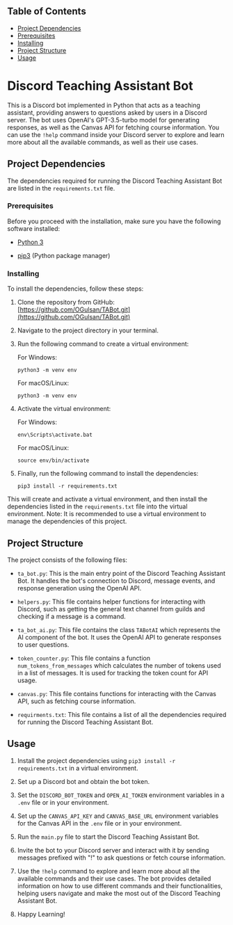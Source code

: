 ## Table of Contents  
- [Project Dependencies](#project-dependencies) 
- [Prerequisites](#prerequisites)
-  [Installing](#installing) 
- [Project Structure](#project-structure) 
- [Usage](#usage)
# Discord Teaching Assistant Bot

  

This is a Discord bot implemented in Python that acts as a teaching assistant, providing answers to questions asked by users in a Discord server. The bot uses OpenAI's GPT-3.5-turbo model for generating responses, as well as the Canvas API for fetching course information. You can use the `!help` command inside your Discord server to explore and learn more about all the available commands, as well as their use cases.

  

## Project Dependencies

  

The dependencies required for running the Discord Teaching Assistant Bot are listed in the `requirements.txt` file.

  

### Prerequisites

  

Before you proceed with the installation, make sure you have the following software installed:

  

- [Python 3](https://www.python.org/downloads/)

- [pip3](https://pip.pypa.io/en/stable/installing/) (Python package manager)

  

### Installing

  

To install the dependencies, follow these steps:

  

1. Clone the repository from GitHub: [https://github.com/OGulsan/TABot.git](https://github.com/OGulsan/TABot.git)

2. Navigate to the project directory in your terminal.

3. Run the following command to create a virtual environment:

  

	For Windows:

	```python3 -m venv env```

	  

	For macOS/Linux:

	```python3 -m venv env```

4. Activate the virtual environment:
	
	  

	For Windows:

	```env\Scripts\activate.bat```

	  

	For macOS/Linux:

	```source env/bin/activate```

5. Finally, run the following command to install the dependencies:

	```pip3 install -r requirements.txt```

  

This will create and activate a virtual environment, and then install the dependencies listed in the `requirements.txt` file into the virtual environment. Note: It is recommended to use a virtual environment to manage the dependencies of this project.

  

## Project Structure

  

The project consists of the following files:

  

- `ta_bot.py`: This is the main entry point of the Discord Teaching Assistant Bot. It handles the bot's connection to Discord, message events, and response generation using the OpenAI API.

- `helpers.py`: This file contains helper functions for interacting with Discord, such as getting the general text channel from guilds and checking if a message is a command.

- `ta_bot_ai.py`: This file contains the class `TABotAI` which represents the AI component of the bot. It uses the OpenAI API to generate responses to user questions.

- `token_counter.py`: This file contains a function `num_tokens_from_messages` which calculates the number of tokens used in a list of messages. It is used for tracking the token count for API usage.

- `canvas.py`: This file contains functions for interacting with the Canvas API, such as fetching course information.
- `requirments.txt`: This file contains a list of all the dependencies required for running the Discord Teaching Assistant Bot.

  

## Usage

1. Install the project dependencies using `pip3 install -r requirements.txt` in a virtual environment.

2. Set up a Discord bot and obtain the bot token.

3. Set the `DISCORD_BOT_TOKEN` and `OPEN_AI_TOKEN` environment variables in a `.env` file or in your environment.

4. Set up the `CANVAS_API_KEY` and `CANVAS_BASE_URL`  environment variables for the Canvas API in the `.env` file or in your environment.

5. Run the `main.py` file to start the Discord Teaching Assistant Bot.

6. Invite the bot to your Discord server and interact with it by sending messages prefixed with "!" to ask questions or fetch course information.

7. Use the `!help` command to explore and learn more about all the available commands and their use cases. The bot provides detailed information on how to use different commands and their functionalities, helping users navigate and make the most out of the Discord Teaching Assistant Bot.

9. Happy Learning!